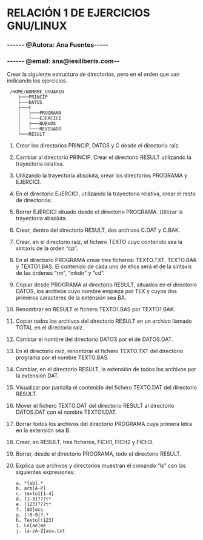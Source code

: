# RELACIÓN 1 DE EJERCICIOS GNU/LINUX

### ------ @Autora: Ana Fuentes-----
### ------ @email: ana@iesiliberis.com--

Crear la siguiente estructura de directorios, pero en el orden que van indicando los ejercicios.

     /HOME/NOMBRE_USUARIO
        ├───PRINCIP
        ├───DATOS
        ├───C
        │	├───PROGRAMA
        │	└───EJERCICI
        │	├───NUEVOS
        │	└───REVISADO
        └───RESULT




1.	Crear los directorios PRINCIP, DATOS y C desde el directorio raíz.
2.	Cambiar al directorio PRINCIP. Crear el directorio RESULT utilizando la trayectoria relativa.
3.	Utilizando la trayectoria absoluta, crear los directorios PROGRAMA y EJERCICI.
4.	En el directorio EJERCICI, utilizando la trayectoria relativa, crear el resto de directorios.
5.	Borrar EJERCICI situado desde el directorio PROGRAMA. Utilizar la trayectoria absoluta.
6.	Crear, dentro del directorio RESULT, dos archivos C.DAT y C.BAK.
7.	Crear, en el directorio raíz, el fichero TEXTO cuyo contenido sea la sintaxis de la orden “cp”.
8.	En el directorio PROGRAMA crear tres ficheros: TEXTO.TXT, TEXTO.BAK y TEXTO1.BAS. El contenido de cada uno de ellos será el de la sintaxis de las órdenes “rm”, “mkdir” y “cd”.
9.	Copiar desde PROGRAMA al directorio RESULT, situados en el directorio DATOS, los archivos cuyo nombre empieza por TEX y cuyos dos primeros caracteres de la extensión sea BA.
10.	Renombrar en RESULT el fichero TEXTO1.BAS por TEXTO1.BAK.
11.	Copiar todos los archivos del directorio RESULT en un archivo llamado TOTAL en el directorio raíz.
12.	Cambiar el nombre del directorio DATOS por el de DATOS.DAT.
13.	En el directorio raíz, renombrar el fichero TEXTO.TXT del directorio programa por el nombre TEXTO.BAS.
14.	Cambiar, en el directorio RESULT, la extensión de todos los archivos por la extensión DAT.
15.	Visualizar por pantalla el contenido del fichero TEXTO.DAT del directorio RESULT.
16.	Mover el fichero TEXTO.DAT del directorio RESULT al directorio DATOS.DAT con el nombre TEXTO1.DAT.
17.	Borrar todos los archivos del directorio PROGRAMA cuya primera letra en la extensión sea B.
18.	Crear, en RESULT, tres ficheros, FICH1, FICH2 y FICH3.
19.	Borrar, desde el directorio PROGRAMA, todo el directorio RESULT.
20.	Explica que archivos y directorios muestran el comando “ls” con las siguientes expresiones:

        a. *[ab].*
        b. arb[A-P]
        c. texto1[1-4]
        d. [1-3]???t*
        e. [123]???t*
        f. [dD]ocs
        g. [!0-9]?.*
        h. Texto[!123]
        i. Le[ae]me
        j. [a-zA-Z]asa.txt



